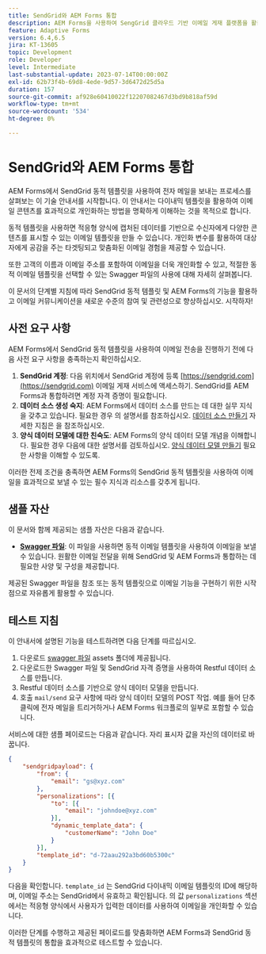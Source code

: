 ```yaml
---
title: SendGrid와 AEM Forms 통합
description: AEM Forms을 사용하여 SengGrid 클라우드 기반 이메일 게재 플랫폼을 활용합니다.
feature: Adaptive Forms
version: 6.4,6.5
jira: KT-13605
topic: Development
role: Developer
level: Intermediate
last-substantial-update: 2023-07-14T00:00:00Z
exl-id: 62b73f4b-69d8-4ede-9d57-3d6472d25d5a
duration: 157
source-git-commit: af928e60410022f12207082467d3bd9b818af59d
workflow-type: tm+mt
source-wordcount: '534'
ht-degree: 0%

---
```


# SendGrid와 AEM Forms 통합

AEM Forms에서 SendGrid 동적 템플릿을 사용하여 전자 메일을 보내는 프로세스를 살펴보는 이 기술 안내서를 시작합니다. 이 안내서는 다이내믹 템플릿을 활용하여 이메일 콘텐츠를 효과적으로 개인화하는 방법을 명확하게 이해하는 것을 목적으로 합니다.

동적 템플릿을 사용하면 적응형 양식에 캡처된 데이터를 기반으로 수신자에게 다양한 콘텐츠를 표시할 수 있는 이메일 템플릿을 만들 수 있습니다. 개인화 변수를 활용하여 대상자에게 공감을 주는 타겟팅되고 맞춤화된 이메일 경험을 제공할 수 있습니다.

또한 고객의 이름과 이메일 주소를 포함하여 이메일을 더욱 개인화할 수 있고, 적절한 동적 이메일 템플릿을 선택할 수 있는 Swagger 파일의 사용에 대해 자세히 살펴봅니다.

이 문서의 단계별 지침에 따라 SendGrid 동적 템플릿 및 AEM Forms의 기능을 활용하고 이메일 커뮤니케이션을 새로운 수준의 참여 및 관련성으로 향상하십시오. 시작하자!

## 사전 요구 사항

AEM Forms에서 SendGrid 동적 템플릿을 사용하여 이메일 전송을 진행하기 전에 다음 사전 요구 사항을 충족하는지 확인하십시오.

1. **SendGrid 계정**: 다음 위치에서 SendGrid 계정에 등록 [https://sendgrid.com](https://sendgrid.com) 이메일 게재 서비스에 액세스하기. SendGrid를 AEM Forms과 통합하려면 계정 자격 증명이 필요합니다.
1. **데이터 소스 생성 숙지**: AEM Forms에서 데이터 소스를 만드는 데 대한 실무 지식을 갖추고 있습니다. 필요한 경우 의 설명서를 참조하십시오. [데이터 소스 만들기](https://experienceleague.adobe.com/docs/experience-manager-learn/forms/ic-web-channel-tutorial/parttwo.html) 자세한 지침은 을 참조하십시오.
1. **양식 데이터 모델에 대한 친숙도**: AEM Forms의 양식 데이터 모델 개념을 이해합니다. 필요한 경우 다음에 대한 설명서를 검토하십시오. [양식 데이터 모델 만들기](https://experienceleague.adobe.com/docs/experience-manager-65/forms/form-data-model/create-form-data-models.html) 필요한 사항을 이해할 수 있도록.

이러한 전제 조건을 충족하면 AEM Forms의 SendGrid 동적 템플릿을 사용하여 이메일을 효과적으로 보낼 수 있는 필수 지식과 리소스를 갖추게 됩니다.

## 샘플 자산

이 문서와 함께 제공되는 샘플 자산은 다음과 같습니다.

* **[Swagger 파일](assets/SendGridWithDynamicTemplate.yaml)**: 이 파일을 사용하면 동적 이메일 템플릿을 사용하여 이메일을 보낼 수 있습니다. 원활한 이메일 전달을 위해 SendGrid 및 AEM Forms과 통합하는 데 필요한 사양 및 구성을 제공합니다.

제공된 Swagger 파일을 참조 또는 동적 템플릿으로 이메일 기능을 구현하기 위한 시작점으로 자유롭게 활용할 수 있습니다.

## 테스트 지침

이 안내서에 설명된 기능을 테스트하려면 다음 단계를 따르십시오.

1. 다운로드 [swagger 파일](assets/SendGridWithDynamicTemplate.yaml) assets 폴더에 제공됩니다.
2. 다운로드한 Swagger 파일 및 SendGrid 자격 증명을 사용하여 Restful 데이터 소스를 만듭니다.
3. Restful 데이터 소스를 기반으로 양식 데이터 모델을 만듭니다.
4. 호출 `mail/send` 요구 사항에 따라 양식 데이터 모델의 POST 작업. 예를 들어 단추 클릭에 전자 메일을 트리거하거나 AEM Forms 워크플로의 일부로 포함할 수 있습니다.

서비스에 대한 샘플 페이로드는 다음과 같습니다. 자리 표시자 값을 자신의 데이터로 바꿉니다.

```json
{
    "sendgridpayload": {
        "from": {
            "email": "gs@xyz.com"
        },
        "personalizations": [{
            "to": [{
                "email": "johndoe@xyz.com"
            }],
            "dynamic_template_data": {
                "customerName": "John Doe"
            }
        }],
        "template_id": "d-72aau292a3bd60b5300c"
    }
}
```

다음을 확인합니다. `template_id` 는 SendGrid 다이내믹 이메일 템플릿의 ID에 해당하며, 이메일 주소는 SendGrid에서 유효하고 확인됩니다. 의 값 `personalizations` 섹션에서는 적응형 양식에서 사용자가 입력한 데이터를 사용하여 이메일을 개인화할 수 있습니다.

이러한 단계를 수행하고 제공된 페이로드를 맞춤화하면 AEM Forms과 SendGrid 동적 템플릿의 통합을 효과적으로 테스트할 수 있습니다.
